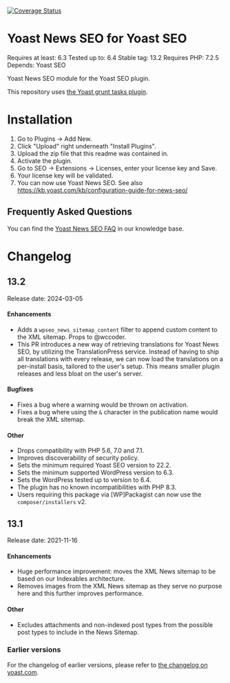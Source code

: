[![Coverage Status](https://coveralls.io/repos/github/Yoast/wpseo-news/badge.svg?branch=trunk)](https://coveralls.io/github/Yoast/wpseo-news?branch=trunk)

Yoast News SEO for Yoast SEO
==========================
Requires at least: 6.3
Tested up to: 6.4
Stable tag: 13.2
Requires PHP: 7.2.5
Depends: Yoast SEO

Yoast News SEO module for the Yoast SEO plugin.

This repository uses [the Yoast grunt tasks plugin](https://github.com/Yoast/plugin-grunt-tasks).

Installation
============

1. Go to Plugins -> Add New.
2. Click "Upload" right underneath "Install Plugins".
3. Upload the zip file that this readme was contained in.
4. Activate the plugin.
5. Go to SEO -> Extensions -> Licenses, enter your license key and Save.
6. Your license key will be validated.
7. You can now use Yoast News SEO. See also https://kb.yoast.com/kb/configuration-guide-for-news-seo/

Frequently Asked Questions
--------------------------

You can find the [Yoast News SEO FAQ](https://kb.yoast.com/kb/category/news-seo/) in our knowledge base.

Changelog
=========

## 13.2

Release date: 2024-03-05

#### Enhancements

* Adds a `wpseo_news_sitemap_content` filter to append custom content to the XML sitemap. Props to @wccoder.
* This PR introduces a new way of retrieving translations for Yoast News SEO, by utilizing the TranslationPress service. Instead of having to ship all translations with every release, we can now load the translations on a per-install basis, tailored to the user's setup. This means smaller plugin releases and less bloat on the user's server.

#### Bugfixes

* Fixes a bug where a warning would be thrown on activation.
* Fixes a bug where using the `&` character in the publication name would break the XML sitemap.

#### Other

* Drops compatibility with PHP 5.6, 7.0 and 7.1.
* Improves discoverability of security policy.
* Sets the minimum required Yoast SEO version to 22.2.
* Sets the minimum supported WordPress version to 6.3.
* Sets the WordPress tested up to version to 6.4.
* The plugin has no known incompatibilities with PHP 8.3.
* Users requiring this package via [WP]Packagist can now use the `composer/installers` v2.

## 13.1

Release date: 2021-11-16

#### Enhancements

* Huge performance improvement: moves the XML News sitemap to be based on our Indexables architecture.
* Removes images from the XML News sitemap as they serve no purpose here and this further improves performance.

#### Other

* Excludes attachments and non-indexed post types from the possible post types to include in the News Sitemap.

### Earlier versions
For the changelog of earlier versions, please refer to [the changelog on yoast.com](https://yoa.st/news-seo-changelog).

